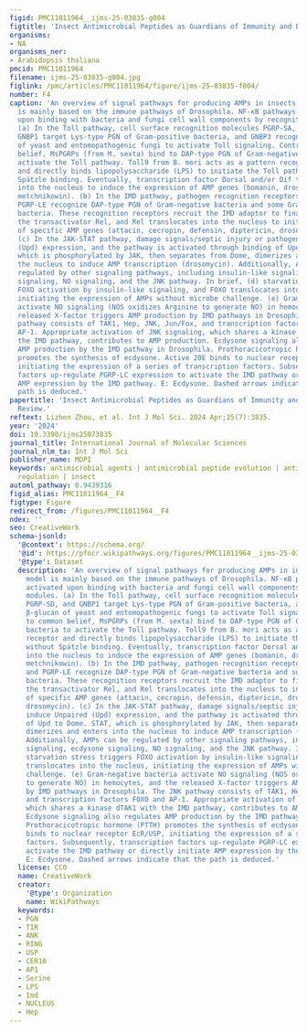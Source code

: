 ```yaml
---
figid: PMC11011964__ijms-25-03835-g004
figtitle: 'Insect Antimicrobial Peptides as Guardians of Immunity and Beyond: A Review'
organisms:
- NA
organisms_ner:
- Arabidopsis thaliana
pmcid: PMC11011964
filename: ijms-25-03835-g004.jpg
figlink: /pmc/articles/PMC11011964/figure/ijms-25-03835-f004/
number: F4
caption: 'An overview of signal pathways for producing AMPs in insects. The model
  is mainly based on the immune pathways of Drosophila. NF-κB pathways are activated
  upon binding with bacteria and fungi cell wall components by recognition modules.
  (a) In the Toll pathway, cell surface recognition molecules PGRP-SA, PGRP-SD, and
  GNBP1 target Lys-type PGN of Gram-positive bacteria, and GNBP3 recognizes β-glucan
  of yeast and entomopathogenic fungi to activate Toll signaling. Contrary to common
  belief, MsPGRPs (from M. sexta) bind to DAP-type PGN of Gram-negative bacteria to
  activate the Toll pathway. Toll9 from B. mori acts as a pattern recognition receptor
  and directly binds lipopolysaccharide (LPS) to initiate the Toll pathway without
  Spätzle binding. Eventually, transcription factor Dorsal and/or Dif translocate
  into the nucleus to induce the expression of AMP genes (bomanin, drosomycin, and
  metchnikowin). (b) In the IMD pathway, pathogen recognition receptors PGRP-LC and
  PGRP-LE recognize DAP-type PGN of Gram-negative bacteria and some Gram-positive
  bacteria. These recognition receptors recruit the IMD adaptor to finally activate
  the transactivator Rel, and Rel translocates into the nucleus to initiate transcription
  of specific AMP genes (attacin, cecropin, defensin, diptericin, drosocin, and drosomycin).
  (c) In the JAK-STAT pathway, damage signals/septic injury or pathogens induce Unpaired
  (Upd) expression, and the pathway is activated through binding of Upd to Dome. STAT,
  which is phosphorylated by JAK, then separates from Dome, dimerizes and enters into
  the nucleus to induce AMP transcription (drosomycin). Additionally, AMPs can be
  regulated by other signaling pathways, including insulin-like signaling, ecdysone
  signaling, NO signaling, and the JNK pathway. In brief, (d) starvation stress triggers
  FOXO activation by insulin-like signaling, and FOXO translocates into the nucleus,
  initiating the expression of AMPs without microbe challenge. (e) Gram-negative bacteria
  activate NO signaling (NOS oxidizes Arginine to generate NO) in hemocytes, and the
  released X-factor triggers AMP production by IMD pathways in Drosophila. The JNK
  pathway consists of TAK1, Hep, JNK, Jun/Fox, and transcription factors FOXO and
  AP-1. Appropriate activation of JNK signaling, which shares a kinase dTAK1 with
  the IMD pathway, contributes to AMP production. Ecdysone signaling also regulates
  AMP production by the IMD pathway in Drosophila. Prothoracicotropic hormone (PTTH)
  promotes the synthesis of ecdysone. Active 20E binds to nuclear receptor EcR/USP,
  initiating the expression of a series of transcription factors. Subsequently, transcription
  factors up-regulate PGRP-LC expression to activate the IMD pathway or directly initiate
  AMP expression by the IMD pathway. E: Ecdysone. Dashed arrows indicate that the
  path is deduced.'
papertitle: 'Insect Antimicrobial Peptides as Guardians of Immunity and Beyond: A
  Review.'
reftext: Lizhen Zhou, et al. Int J Mol Sci. 2024 Apr;25(7):3835.
year: '2024'
doi: 10.3390/ijms25073835
journal_title: International Journal of Molecular Sciences
journal_nlm_ta: Int J Mol Sci
publisher_name: MDPI
keywords: antimicrobial agents | antimicrobial peptide evolution | antimicrobial peptide
  regulation | insect
automl_pathway: 0.9439316
figid_alias: PMC11011964__F4
figtype: Figure
redirect_from: /figures/PMC11011964__F4
ndex: ''
seo: CreativeWork
schema-jsonld:
  '@context': https://schema.org/
  '@id': https://pfocr.wikipathways.org/figures/PMC11011964__ijms-25-03835-g004.html
  '@type': Dataset
  description: 'An overview of signal pathways for producing AMPs in insects. The
    model is mainly based on the immune pathways of Drosophila. NF-κB pathways are
    activated upon binding with bacteria and fungi cell wall components by recognition
    modules. (a) In the Toll pathway, cell surface recognition molecules PGRP-SA,
    PGRP-SD, and GNBP1 target Lys-type PGN of Gram-positive bacteria, and GNBP3 recognizes
    β-glucan of yeast and entomopathogenic fungi to activate Toll signaling. Contrary
    to common belief, MsPGRPs (from M. sexta) bind to DAP-type PGN of Gram-negative
    bacteria to activate the Toll pathway. Toll9 from B. mori acts as a pattern recognition
    receptor and directly binds lipopolysaccharide (LPS) to initiate the Toll pathway
    without Spätzle binding. Eventually, transcription factor Dorsal and/or Dif translocate
    into the nucleus to induce the expression of AMP genes (bomanin, drosomycin, and
    metchnikowin). (b) In the IMD pathway, pathogen recognition receptors PGRP-LC
    and PGRP-LE recognize DAP-type PGN of Gram-negative bacteria and some Gram-positive
    bacteria. These recognition receptors recruit the IMD adaptor to finally activate
    the transactivator Rel, and Rel translocates into the nucleus to initiate transcription
    of specific AMP genes (attacin, cecropin, defensin, diptericin, drosocin, and
    drosomycin). (c) In the JAK-STAT pathway, damage signals/septic injury or pathogens
    induce Unpaired (Upd) expression, and the pathway is activated through binding
    of Upd to Dome. STAT, which is phosphorylated by JAK, then separates from Dome,
    dimerizes and enters into the nucleus to induce AMP transcription (drosomycin).
    Additionally, AMPs can be regulated by other signaling pathways, including insulin-like
    signaling, ecdysone signaling, NO signaling, and the JNK pathway. In brief, (d)
    starvation stress triggers FOXO activation by insulin-like signaling, and FOXO
    translocates into the nucleus, initiating the expression of AMPs without microbe
    challenge. (e) Gram-negative bacteria activate NO signaling (NOS oxidizes Arginine
    to generate NO) in hemocytes, and the released X-factor triggers AMP production
    by IMD pathways in Drosophila. The JNK pathway consists of TAK1, Hep, JNK, Jun/Fox,
    and transcription factors FOXO and AP-1. Appropriate activation of JNK signaling,
    which shares a kinase dTAK1 with the IMD pathway, contributes to AMP production.
    Ecdysone signaling also regulates AMP production by the IMD pathway in Drosophila.
    Prothoracicotropic hormone (PTTH) promotes the synthesis of ecdysone. Active 20E
    binds to nuclear receptor EcR/USP, initiating the expression of a series of transcription
    factors. Subsequently, transcription factors up-regulate PGRP-LC expression to
    activate the IMD pathway or directly initiate AMP expression by the IMD pathway.
    E: Ecdysone. Dashed arrows indicate that the path is deduced.'
  license: CC0
  name: CreativeWork
  creator:
    '@type': Organization
    name: WikiPathways
  keywords:
  - PGN
  - TIR
  - ANK
  - RING
  - USP
  - CER10
  - AP1
  - Serine
  - LPS
  - Imd
  - NUCLEUS
  - Hep
---
```

